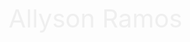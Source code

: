 <svg width="400" height="110">
  <text x="50%" y="50%" dominant-baseline="middle" text-anchor="middle" font-size="40" fill="black" opacity="0">
    Allyson Ramos
    <animate attributeName="opacity" from="0" to="1" dur="2s" fill="freeze" />
  </text>
</svg>
